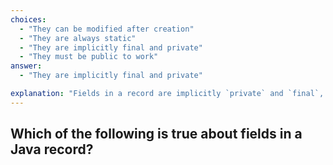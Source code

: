 ```yaml
---
choices:
  - "They can be modified after creation"
  - "They are always static"
  - "They are implicitly final and private"
  - "They must be public to work"
answer:
  - "They are implicitly final and private"

explanation: "Fields in a record are implicitly `private` and `final`, making them immutable."
---
```


## Which of the following is true about fields in a Java record?
